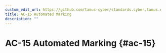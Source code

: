 ```yaml
---
custom_edit_url: https://github.com/tamus-cyber/standards.cyber.tamus.edu/tree/main/content/tamus.edu/TAMUS_profile.xml
title: AC-15 Automated Marking
description: ""
---
```


# AC-15 Automated Marking {#ac-15}

